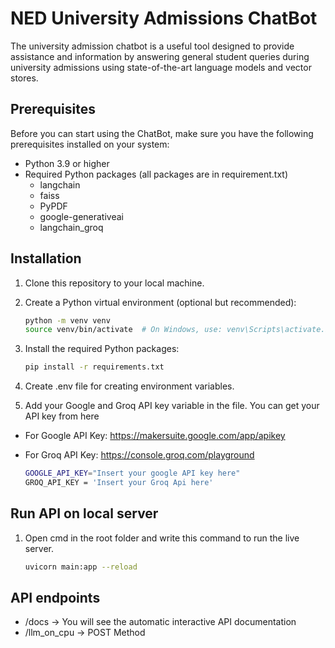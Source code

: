 

# NED University Admissions ChatBot

The university admission chatbot is a useful tool designed to provide assistance and information by answering general student queries during university admissions using state-of-the-art language models and vector stores.

## Prerequisites

Before you can start using the  ChatBot, make sure you have the following prerequisites installed on your system:

- Python 3.9 or higher
- Required Python packages (all packages are in requirement.txt)
    - langchain
    - faiss
    - PyPDF
    - google-generativeai
    - langchain_groq

## Installation

1. Clone this repository to your local machine.

2. Create a Python virtual environment (optional but recommended):

    ```bash
    python -m venv venv
    source venv/bin/activate  # On Windows, use: venv\Scripts\activate.bat
    ```

3. Install the required Python packages:

    ```bash
    pip install -r requirements.txt
    ```

4. Create .env file for creating environment variables.
5. Add your Google and Groq API key variable in the file. You can get your API key from here
- For Google API Key: https://makersuite.google.com/app/apikey
- For Groq API Key: https://console.groq.com/playground

    ```bash
    GOOGLE_API_KEY="Insert your google API key here"
    GROQ_API_KEY = 'Insert your Groq Api here'
    ```

## Run API on local server

1. Open cmd in the root folder and write this command to run the live server. 
    ```bash
    uvicorn main:app --reload
    ```
    
## API endpoints

- /docs -> You will see the automatic interactive API documentation
- /llm_on_cpu -> POST Method
